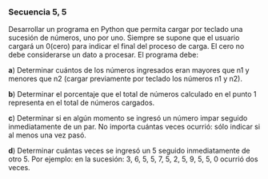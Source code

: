 ### Secuencia 5, 5

Desarrollar un programa en Python que permita cargar por teclado una sucesión de números, uno por uno. Siempre se supone que el usuario cargará un 0(cero) para indicar el final del proceso de carga. El cero no debe considerarse un dato a procesar. El programa debe:

**a**) Determinar cuántos de los números ingresados eran mayores que n1 y menores que n2 (cargar previamente por teclado los números n1 y n2).

**b**) Determinar el porcentaje que el total de números calculado en el punto 1 representa en el total de números cargados.

**c**) Determinar si en algún momento se ingresó un número impar seguido inmediatamente de un par. No importa cuántas veces ocurrió: sólo indicar si al menos una vez pasó.

**d**) Determinar cuántas veces se ingresó un 5 seguido inmediatamente de otro 5. Por ejemplo: en la sucesión: 3, 6, 5, 5, 7, 5, 2, 5, 9, 5, 5, 0 ocurrió dos veces.
